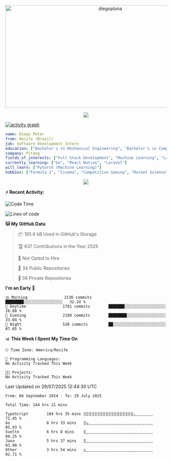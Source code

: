 <p align="center">
  <img src="https://socialify.git.ci/diegopluna/diegopluna/image?font=Inter&forks=1&issues=1&language=1&name=1&owner=1&pattern=Brick%20Wall&pulls=1&stargazers=1&theme=Dark" alt="diegopluna" width="640" height="320" />
</p>

<p align="center">
  <img src="https://github-profile-trophy.vercel.app/?username=diegopluna&theme=tokyonight&column=-1"/>
</p>

[![activity graph](https://github-readme-activity-graph.vercel.app/graph?username=diegopluna&theme=github-dark-dimmed&custom_title=diegopluna%20Activity%20Graph&hide_border=true)](https://github.com/ashutosh00710/github-readme-activity-graph)

```yaml
name: Diego Peter
from: Recife (Brazil)
job: Software Development Intern
education: ["Bachelor's in Mechanical Engineering", "Bachelor's in Computer Science"]
company: Pitang
fields_of_interests: ["Full Stack Development", "Machine Learning", "Large Language Models", "Computer Vision"]
currently_learning: ["Go", "React Native", "Laravel"]
will_learn: ["Pytorch (Machine Learning)"]
hobbies: ["Formula 1", "Cinema", "Competitive Gaming", "Rocket Science"]
```
<p align="center">
  <img src="https://music-profile.rayriffy.com/theme/dark.svg?uid=001361.7bf259d2dfb9456ca71b61612518bc5f.0128" />
</p>

**:zap: Recent Activity:**

<!--START_SECTION:activity-->
<!--END_SECTION:activity-->

<!--START_SECTION:waka-->
![Code Time](http://img.shields.io/badge/Code%20Time-144%20hrs%2021%20mins-blue)

![Lines of code](https://img.shields.io/badge/From%20Hello%20World%20I%27ve%20Written-4.4%20million%20lines%20of%20code-blue)

**🐱 My GitHub Data** 

> 📦 195.6 kB Used in GitHub's Storage 
 > 
> 🏆 637 Contributions in the Year 2025
 > 
> 🚫 Not Opted to Hire
 > 
> 📜 34 Public Repositories 
 > 
> 🔑 56 Private Repositories 
 > 
**I'm an Early 🐤** 

```text
🌞 Morning                2136 commits        ████████░░░░░░░░░░░░░░░░░   32.24 % 
🌆 Daytime                1781 commits        ███████░░░░░░░░░░░░░░░░░░   26.88 % 
🌃 Evening                2189 commits        ████████░░░░░░░░░░░░░░░░░   33.04 % 
🌙 Night                  520 commits         ██░░░░░░░░░░░░░░░░░░░░░░░   07.85 % 
```


📊 **This Week I Spent My Time On** 

```text
🕑︎ Time Zone: America/Recife

💬 Programming Languages: 
No Activity Tracked This Week

🐱‍💻 Projects: 
No Activity Tracked This Week
```


 Last Updated on 29/07/2025 12:44:30 UTC
<!--END_SECTION:waka-->

<!--START_SECTION:waka-simple-->

```text
From: 04 September 2024 - To: 29 July 2025

Total Time: 144 hrs 21 mins

TypeScript        104 hrs 35 mins ⣿⣿⣿⣿⣿⣿⣿⣿⣿⣿⣿⣿⣿⣿⣿⣿⣿⣿⣄⣀⣀⣀⣀⣀⣀   72.45 %
Go                8 hrs 33 mins   ⣿⣦⣀⣀⣀⣀⣀⣀⣀⣀⣀⣀⣀⣀⣀⣀⣀⣀⣀⣀⣀⣀⣀⣀⣀   05.93 %
Svelte            6 hrs 8 mins    ⣿⣀⣀⣀⣀⣀⣀⣀⣀⣀⣀⣀⣀⣀⣀⣀⣀⣀⣀⣀⣀⣀⣀⣀⣀   04.25 %
Java              5 hrs 37 mins   ⣿⣀⣀⣀⣀⣀⣀⣀⣀⣀⣀⣀⣀⣀⣀⣀⣀⣀⣀⣀⣀⣀⣀⣀⣀   03.90 %
Other             3 hrs 54 mins   ⣶⣀⣀⣀⣀⣀⣀⣀⣀⣀⣀⣀⣀⣀⣀⣀⣀⣀⣀⣀⣀⣀⣀⣀⣀   02.71 %
```

<!--END_SECTION:waka-simple-->
